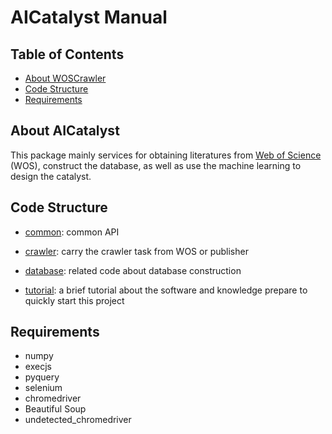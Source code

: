 # AICatalyst Manual

## Table of Contents

- [About WOSCrawler](#about-woscrawler)
- [Code Structure](#code-structure)
- [Requirements](#requirements)

## About AICatalyst

This package mainly services for obtaining literatures from [Web of Science](https://www.webofscience.com) (WOS),
construct the database, as well as use the machine learning to design the catalyst.

## Code Structure

- [common](common): common API

- [crawler](crawler): carry the crawler task from WOS or publisher

- [database](database): related code about database construction

- [tutorial](tutorial): a brief tutorial about the software and knowledge prepare to quickly start this project

## Requirements

- numpy
- execjs
- pyquery
- selenium
- chromedriver
- Beautiful Soup
- undetected_chromedriver